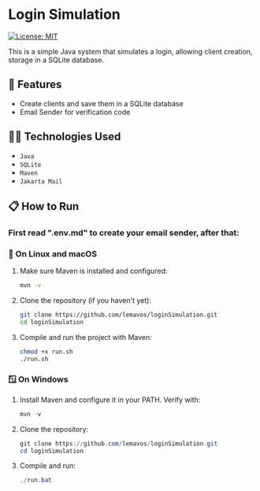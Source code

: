# Login Simulation

[![License: MIT](https://img.shields.io/badge/License-MIT-yellow.svg)](https://opensource.org/licenses/MIT)

This is a simple Java system that simulates a login, allowing client creation, storage in a SQLite database.

## 🚀 Features

- Create clients and save them in a SQLite database
- Email Sender for verification code

## 🧑‍💻 Technologies Used

- `Java`
- `SQLite`
- `Maven`
- `Jakarta Mail`

## 📋 How to Run

### First read ".env.md" to create your email sender, after that:

### 🐧 On Linux and macOS

1. Make sure Maven is installed and configured:
   ```bash
   mvn -v
   ```

2. Clone the repository (if you haven't yet):
   ```bash
   git clone https://github.com/lemavos/loginSimulation.git
   cd loginSimulation
   ```

3. Compile and run the project with Maven:
   ```bash
   chmod +x run.sh
   ./run.sh
   ```

### 🪟 On Windows

1. Install Maven and configure it in your PATH. Verify with:
   ```powershell
   mvn -v
   ```

2. Clone the repository:
   ```powershell
   git clone https://github.com/lemavos/loginSimulation.git
   cd loginSimulation
   ```

3. Compile and run:
   ```powershell
   ./run.bat
   ```

